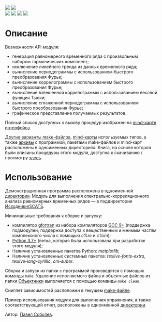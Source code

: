 [![](https://img.shields.io/badge/GitHub-Paveloom/C3-5DA399.svg)](https://github.com/Paveloom/) [![](https://img.shields.io/badge/license-Unlicense-5DA399.svg)](https://github.com/Paveloom/C3/blob/master/LICENSE.md) <br>
[![](https://img.shields.io/badge/release-v1.3.0-informational.svg)](https://github.com/Paveloom/C3/releases/tag/v1.3.0) [![](https://img.shields.io/badge/platforms-linux,%20macOS-3E6680.svg)](#) [![](https://img.shields.io/badge/requires-gcc%209.1%2B-critical.svg)](https://gcc.gnu.org/wiki/GFortran/News#GCC9) [![](https://img.shields.io/badge/requires-python%203.7%2B-critical.svg)](https://www.python.org/downloads/)

# Описание

Возможности API модуля:
+ генерация равномерного временного ряда с произвольным набором гармонических компонент;
+ исключение линейного тренда из данных временного ряда;
+ вычисление периодограммы с использованием быстрого преобразования Фурье;
+ вычисление коррелограммы с использованием быстрого преобразования Фурье;
+ вычисление взвешенной коррелограммы с использованием весовой функции Тьюки;
+ вычисление сглаженной периодограммы с использованием быстрого преобразования Фурье;
+ графическое представление получаемых результатов.

Полный список доступных к вызову процедур изображен на [mind-карте интерфейса](https://github.com/Paveloom/C3/blob/master/Mind-карты/SCATS%20API/SCATS%20API.svg).

[Другие варианты make-файлов](https://github.com/Paveloom/C3/tree/master/Программа/Make-файлы), [mind-карты](https://github.com/Paveloom/C3/tree/master/Mind-карты) используемых типов, а также [архивы](https://github.com/Paveloom/C3/tree/master/Архивы) с программой, пакетами make-файлов и mind-карт расположены в одноименных директориях. Книга, на основе которой были описаны процедуры этого модуля, доступна к скачиванию / просмотру [здесь](https://github.com/Paveloom/C3/blob/master/Материалы/В.%20В.%20Витязев%20—%20Спектрально-корреляционный%20анализ%20равномерных%20временных%20рядов.pdf).

# Использование

Демонстрационная программа расположена в одноименной [директории](https://github.com/Paveloom/C3/tree/master/Программа). Модуль для выполнения спектрально-корреляционного анализа равномерных временных рядов — в поддиректории [Исходники/SCATS](https://github.com/Paveloom/C3/tree/master/Программа/Исходники/SCATS).

Минимальные требования к сборке и запуску:
+ компилятор [gfortran](https://gcc.gnu.org/wiki/GFortran) из набора компиляторов [GCC 9+](https://gcc.gnu.org/wiki/GFortran/News#GCC9) (поддержка подмодулей; поддержка доступа к вещественным и мнимым частям комплексного числа с помощью _c%re_ и _c%im_);
+ [Python 3.7+](https://www.python.org/downloads/) (ветка, которая была использована при разработке этого модуля);
+ Наличие установленных пакетов Python: _matplotlib_;
+ Наличие установленных системных пакетов: _texlive-fonts-extra_, _texlive-lang-cyrillic_, _cm-super_.

Сборка и запуск из папки с программой производятся с помощью команды _``make``_. Удаление исполняемого файла и объектных файлов из папки [Объектники](https://github.com/Paveloom/C3/tree/master/Программа/Объектники) выполняется с помощью команды _``make clean``_.

Сниппет зависимостей расположен в текущем [make-файле](https://github.com/Paveloom/C3/blob/master/Программа/Makefile?ts=5).

Пример использования модуля для выполнения упражнения, а также соответствующий отчет, расположены в одноименной [директории](https://github.com/Paveloom/C3/tree/master/Упражнение).

Автор: [Павел Соболев](http://paveloom.tk).